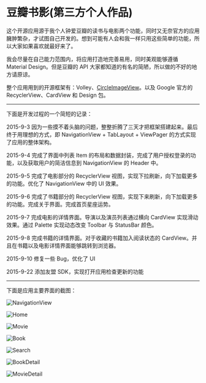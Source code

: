 # 豆瓣书影(第三方个人作品)

这个开源应用源于我个人钟爱豆瓣的读书与电影两个功能，同时又无奈官方的应用臃肿繁杂，才试图自己开发的。想到可能有人会和我一样只用这些简单的功能，所以大家如果喜欢就最好来了。

我会尽量在自己能力范围内，将应用打造地完善易用，同时美观能够遵循 Material Design。但是豆瓣的 API 大家都知道的有名的简陋，所以做的不好的地方请原谅。

整个应用用到的开源框架有：Volley、[CircleImageView](https://github.com/hdodenhof/CircleImageView)。以及 Google 官方的 RecyclerView、CardView 和 Design 包。

---

下面是开发过程的一个简短的记录：

2015-9-3 因为一些摸不着头脑的问题，整整折腾了三天才把框架搭建起来。最后终于用理想的方式，即 NavigationView + TabLayout + ViewPager 的方式实现了应用的整体架构。

2015-9-4 完成了界面中列表 Item 的布局和数据封装，完成了用户授权登录的功能，以及获取用户的简洁信息到 NavigationView 的 Header 中。

2015-9-5 完成了电影部分的 RecyclerView 视图，实现下拉刷新，向下加载更多的功能。优化了 NavigationView 中的 UI 效果。

2015-9-6 完成了书籍部分的 RecyclerView 视图，实现下来刷新，向下加载更多的功能。完成关于界面。完成首页星座运势。

2015-9-7 完成电影的详情界面。导演以及演员列表通过横向 CardView 实现滑动效果。通过 Palette 实现动态改变 Toolbar 与 StatusBar 颜色。

2015-9-8 完成书籍的详情界面。对于收藏的书籍加入阅读状态的 CardView。并且在书籍以及电影详情界面能够跳转到浏览器。

2015-9-10 修复一些 Bug，优化了 UI

2015-9-22 添加友盟 SDK，实现打开应用检查更新的功能

---

下面是应用主要界面的截图：

![NavigationView](https://github.com/KyleTung/douban-book-movie/blob/master/doubanbookmovie_1.png)

![Home](https://github.com/KyleTung/douban-book-movie/blob/master/doubanbookmovie_2.png)

![Movie](https://github.com/KyleTung/douban-book-movie/blob/master/doubanbookmovie_3.png)

![Book](https://github.com/KyleTung/douban-book-movie/blob/master/doubanbookmovie_4.png)

![Search](https://github.com/KyleTung/douban-book-movie/blob/master/doubanbookmovie_5.png)

![BookDetail](https://github.com/KyleTung/douban-book-movie/blob/master/doubanbookmovie_6.png)

![MovieDetail](https://github.com/KyleTung/douban-book-movie/blob/master/doubanbookmovie_8.png)